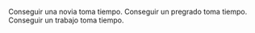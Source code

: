 Conseguir una novia toma tiempo.
Conseguir un pregrado toma tiempo.
Conseguir un trabajo toma tiempo.